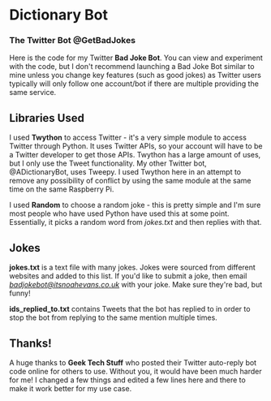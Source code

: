 # Dictionary Bot
### The Twitter Bot **@GetBadJokes**

Here is the code for my Twitter **Bad Joke Bot**.
You can view and experiment with the code, but I don't recommend launching a Bad Joke Bot similar to mine unless you change key features (such as good jokes) as Twitter users typically will only follow one account/bot if there are multiple providing the same service.

## Libraries Used

I used **Twython** to access Twitter - it's a very simple module to access Twitter through Python. It uses Twitter APIs, so your account will have to be a Twitter developer to get those APIs. Twython has a large amount of uses, but I only use the Tweet functionality. My other Twitter bot, @ADictionaryBot, uses Tweepy. I used Twython here in an attempt to remove any possibility of conflict by using the same module at the same time on the same Raspberry Pi. 

I used **Random** to choose a random joke - this is pretty simple and I'm sure most people who have used Python have used this at some point. Essentially, it picks a random word from *jokes.txt* and then replies with that.

## Jokes

**jokes.txt** is a text file with many jokes. Jokes were sourced from different websites and added to this list. If you'd like to submit a joke, then email *badjokebot@itsnoahevans.co.uk* with your joke. Make sure they're bad, but funny!

**ids_replied_to.txt** contains Tweets that the bot has replied to in order to stop the bot from replying to the same mention multiple times.

## Thanks!

A huge thanks to **Geek Tech Stuff** who posted their Twitter auto-reply bot code online for others to use. Without you, it would have been much harder for me! I changed a few things and edited a few lines here and there to make it work better for my use case.
